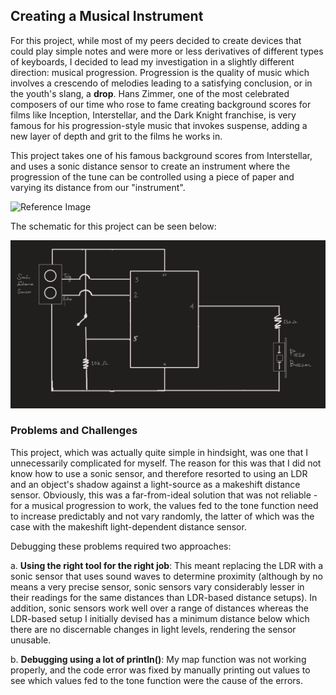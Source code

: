 ## Creating a Musical Instrument 

For this project, while most of my peers decided to create devices that could play simple notes and were more or less derivatives of different types of keyboards, I decided to lead my investigation in a slightly different direction: musical progression. Progression is the quality of music which involves a crescendo of melodies leading to a satisfying conclusion, or in the youth's slang, a **drop**. Hans Zimmer, one of the most celebrated composers of our time who rose to fame creating background scores for films like Inception, Interstellar, and the Dark Knight franchise, is very famous for his progression-style music that invokes suspense, adding a new layer of depth and grit to the films he works in.

This project takes one of his famous background scores from Interstellar, and uses a sonic distance sensor to create an instrument where the progression of the tune can be controlled using a piece of paper and varying its distance from our "instrument".

![Reference Image](https://github.com/shaurya-io/introduction-to-interactive-media/blob/master/November17/Musical%20Instrument%20image.jpg)

The schematic for this project can be seen below:

![Schematic - Musical Instrument](https://github.com/shaurya-io/introduction-to-interactive-media/blob/master/November17/Schematic_Final.PNG)

### Problems and Challenges

This project, which was actually quite simple in hindsight, was one that I unnecessarily complicated for myself. The reason for this was that I did not know how to use a sonic sensor, and therefore resorted to using an LDR and an object's shadow against a light-source as a makeshift distance sensor. Obviously, this was a far-from-ideal solution that was not reliable - for a musical progression to work, the values fed to the tone function need to increase predictably and not vary randomly, the latter of which was the case with the makeshift light-dependent distance sensor. 

Debugging these problems required two approaches:

a. **Using the right tool for the right job**: This meant replacing the LDR with a sonic sensor that uses sound waves to determine proximity (although by no means a very precise sensor, sonic sensors vary considerably lesser in their readings for the same distances than LDR-based distance setups). In addition, sonic sensors work well over a range of distances whereas the LDR-based setup I initially devised has a minimum distance below which there are no discernable changes in light levels, rendering the sensor unusable.

b. **Debugging using a lot of println()**: My map function was not working properly, and the code error was fixed by manually printing out values to see which values fed to the tone function were the cause of the errors. 
